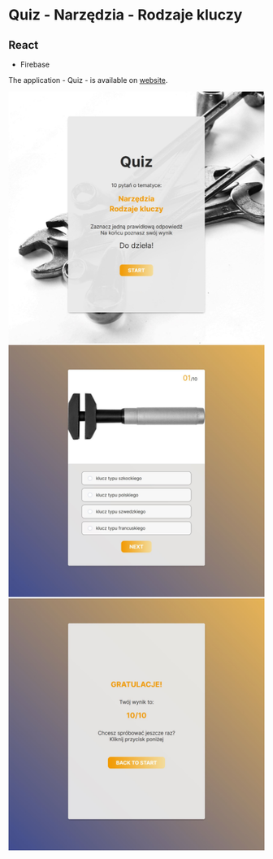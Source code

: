 # Quiz - Narzędzia - Rodzaje kluczy

## React

- Firebase

The application - Quiz - is available on [website](https://quiz-narzedzia-rodzaje-kluczy.web.app/).

![view1](./docs/quiz-rodzaje-kluczy-PrintScreen1.JPG)
![view2](./docs/quiz-rodzaje-kluczy-PrintScreen2.JPG)
![view3](./docs/quiz-rodzaje-kluczy-PrintScreen3.JPG)
